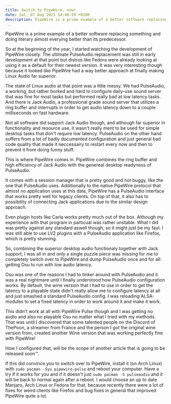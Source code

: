 ```yaml
---
title: Switch to PipeWire, now!
date: Sat, 07 Aug 2021 14:46:59 +0200
description: PipeWire is a prime example of a better software replacing something and doing literary almost everying better than its predecessor.
...
```


PipeWire is a prime example of a better software replacing something and doing literary almost everying better than its predecessor.

So at the beginning of the year, I started watching the development of PipeWire closely.
The ultimate PulseAudio replacement was still in early development at that point but distros like Fedora were already looking at using it as a default for their newest version.
It was very interesting though because it looked like PipeWire had a way better approach at finally making Linux Audio far superior.

The state of Linux audio at that point was a little messy. 
We had PulseAudio, a working, but rather borked and hard to configure daily-use sound server that was fine for most tasks but performed really bad at low latency tasks.
And there is Jack Audio, a professional grade sound server that utilizes a ring buffer and interrupts in order to get audio latency down to a couple milliseconds on fast hardware.

Not all software did support Jack Audio though, and although far superior in functionality and resource use, it wasn't really ment to be used for simple desktop tasks that don't require low latency.
PulseAudio on the other hand suffers from a lot of badly documented configuration and just general bad code quality that made it neccessairy to restart every now and then to prevent it from doing funny stuff.

This is where PipeWire comes in.
PipeWire combines the ring buffer and high efficiency of Jack Audio with the genereal desktop readyness of PulseAudio.

It comes with a session manager that is pretty good and not buggy, like the one that PulseAudio uses.
Additionally to the native PipeWire protocol that almost no application uses at this date, PipeWire has a PulseAudio interface that works pretty well for legacy clients.
On top of that, it also has to possibility of connecting Jack applications due to the similar design approach.

Even plugin hosts like Carla works pretty much out of the box.
Although my experience with that program in particual was rather unstable.
What I did was pretty against any standard aswell though, so it might just be my faul.
I was still able to use LV2 plugins with a PulseAudio application like Firefox, which is pretty stunning.

So, combining the superior desktop audio functionaly together with Jack support, I was all in and only a single puzzle piece was missing for me to completely switch over to PipeWire and dump PulseAudio once and for all: getting Osu to run with low audio latency.

Osu was one of the reasons I had to tinker around with PulseAudio and it was a real nightmare until I finally understood how PulseAudio configuration works.
By default, the wine version that I had to use in order to get the latency to a playable state didn't really allow me to configure latency at all and just smashed a standard PulseAudio config.
I was reloading ALSA-modules to set a fixed latency in order to work around it and make it work.

This didn't work at all with PipeWire Pulse though and I was getting no audio and also no playable Osu no matter what I tried with my methods.
That was until I discovered that some talented people on the Discord of ThePoon, a streamer from France and the person I got the original wine version from, created another Wine version that was working perfectly fine with PipeWire!

How I configured that, will be the scope of another article that is going to be released soon™.

If this did convince you to switch over to PipeWire, install it (on Arch Linux) with `sudo pacman -Syu pipewire-pulse` and reboot your computer. 
Have a try if it works for you and if it doesn't just `sudo pacman -S pulseaudio` and it will be back to normal again after a reboot.
I would choose an up to date Manjaro, Arch Linux or Fedora for that, because recently there were a lot of fixes for weird clients like Firefox and bug fixes in general that improved PipeWire quite a lot.
